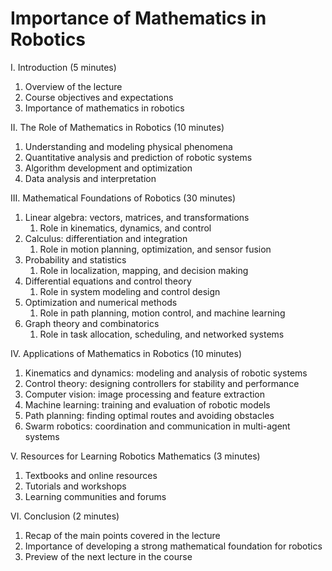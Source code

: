 # Importance of Mathematics in Robotics

I. Introduction (5 minutes)

1. Overview of the lecture
1. Course objectives and expectations
1. Importance of mathematics in robotics

II. The Role of Mathematics in Robotics (10 minutes)

1. Understanding and modeling physical phenomena
1. Quantitative analysis and prediction of robotic systems
1. Algorithm development and optimization
1. Data analysis and interpretation

III. Mathematical Foundations of Robotics (30 minutes)

1. Linear algebra: vectors, matrices, and transformations
    1. Role in kinematics, dynamics, and control
1. Calculus: differentiation and integration
    1. Role in motion planning, optimization, and sensor fusion
1. Probability and statistics
    1. Role in localization, mapping, and decision making
1. Differential equations and control theory
    1. Role in system modeling and control design
1. Optimization and numerical methods
    1. Role in path planning, motion control, and machine learning
1. Graph theory and combinatorics
    1. Role in task allocation, scheduling, and networked systems

IV. Applications of Mathematics in Robotics (10 minutes)

1. Kinematics and dynamics: modeling and analysis of robotic systems
1. Control theory: designing controllers for stability and performance
1. Computer vision: image processing and feature extraction
1. Machine learning: training and evaluation of robotic models
1. Path planning: finding optimal routes and avoiding obstacles
1. Swarm robotics: coordination and communication in multi-agent systems

V. Resources for Learning Robotics Mathematics (3 minutes)

1. Textbooks and online resources
1. Tutorials and workshops
1. Learning communities and forums

VI. Conclusion (2 minutes)

1. Recap of the main points covered in the lecture
1. Importance of developing a strong mathematical foundation for robotics
1. Preview of the next lecture in the course
